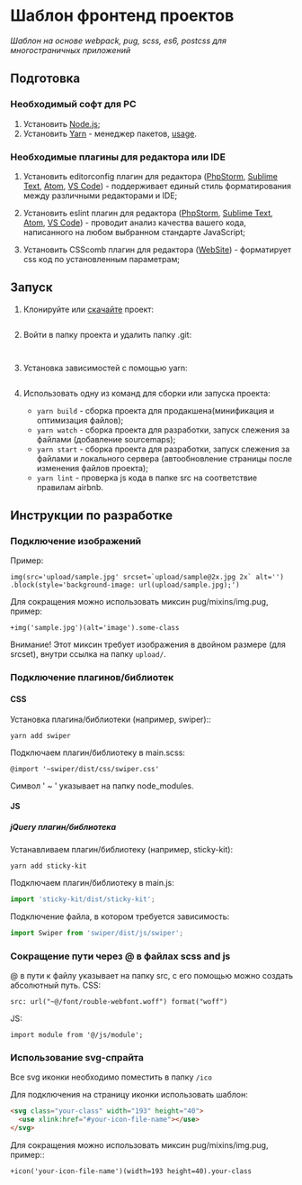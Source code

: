 # Шаблон фронтенд проектов

_Шаблон на основе webpack, pug, scss, es6, postcss для многостраничных приложений_

## Подготовка

### Необходимый софт для PC

1.  Установить [Node.js](https://nodejs.org/en/);
2.  Установить [Yarn](https://yarnpkg.com/lang/en/) - менеджер пакетов, [usage](https://yarnpkg.com/en/docs/usage).

### Необходимые плагины для редактора или IDE

1.  Установить editorconfig плагин для редактора ([PhpStorm](https://plugins.jetbrains.com/plugin/7294-editorconfig), [Sublime Text](https://packagecontrol.io/packages/EditorConfig), [Atom](https://atom.io/packages/linter-eslint), [VS Code](https://marketplace.visualstudio.com/items?itemName=EditorConfig.EditorConfig)) - поддерживает единый стиль форматирования между различными редакторами и IDE;

2.  Установить eslint плагин для редактора ([PhpStorm](https://www.jetbrains.com/help/phpstorm/eslint.html), [Sublime Text](https://packagecontrol.io/packages/ESLint), [Atom](https://atom.io/packages/editorconfig), [VS Code](https://marketplace.visualstudio.com/items?itemName=dbaeumer.vscode-eslint)) - проводит анализ качества вашего кода, написанного на любом выбранном стандарте JavaScript;

3.  Установить CSScomb плагин для редактора ([WebSite](http://csscomb.com)) - форматирует css код по установленным параметрам;

## Запуск

1.  Клонируйте или [скачайте](http://git.sitesoft.ru/markup/frontend-template.git) проект:

    ```в консоле ввести - git clone http://git.sitesoft.ru/markup/frontend-template.git имя-проекта

    ```

2.  Войти в папку проекта и удалить папку .git:

    ```в консоле ввести - cd имя-проекта

    ```

    ```в консоле ввести - rm -rf .git

    ```

3.  Установка зависимостей с помощью yarn:

    ```в консоле ввести yarn

    ```

4.  Использовать одну из команд для сборки или запуска проекта:
    - `yarn build` - сборка проекта для продакшена(минификация и оптимизация файлов);
    - `yarn watch` - сборка проекта для разработки, запуск слежения за файлами (добавление sourcemaps);
    - `yarn start` - сборка проекта для разработки, запуск слежения за файлами и локального сервера (автообновление страницы после изменения файлов проекта);
    - `yarn lint` - проверка js кода в папке src на соответствие правилам airbnb.

## Инструкции по разработке

### Подключение изображений

Пример:

```pug
img(src='upload/sample.jpg' srcset=`upload/sample@2x.jpg 2x` alt='')
.block(style='background-image: url(upload/sample.jpg);')
```

Для сокращения можно использовать миксин pug/mixins/img.pug, пример:

```pug
+img('sample.jpg')(alt='image').some-class
```

Внимание! Этот миксин требует изображения в двойном размере (для srcset), внутри ссылка на папку `upload/`.

### Подключение плагинов/библиотек

#### CSS

Установка плагина/библиотеки (например, swiper)::

```
yarn add swiper
```

Подключаем плагин/библиотеку в main.scss:

```
@import '~swiper/dist/css/swiper.css'
```

Символ ' ~ ' указывает на папку node_modules.

#### JS

##### jQuery плагин/библиотека

Устанавливаем плагин/библиотеку (например, sticky-kit):

```
yarn add sticky-kit
```

Подключаем плагин/библиотеку в main.js:

```js
import 'sticky-kit/dist/sticky-kit';
```

Подключение файла, в котором требуется зависимость:

```js
import Swiper from 'swiper/dist/js/swiper';
```

### Сокращение пути через @ в файлах scss and js

@ в пути к файлу указывает на папку src, с его помощью можно создать абсолютный путь.
CSS:

```
src: url("~@/font/rouble-webfont.woff") format("woff")
```

JS:

```
import module from '@/js/module';
```

### Использование svg-спрайта

Все svg иконки необходимо поместить в папку `/ico`

Для подключения на страницу иконки использовать шаблон:

```html или pug
<svg class="your-class" width="193" height="40">
  <use xlink:href="#your-icon-file-name"></use>
</svg>
```

Для сокращения можно использовать миксин pug/mixins/img.pug, пример::

```pug
+icon('your-icon-file-name')(width=193 height=40).your-class
```
